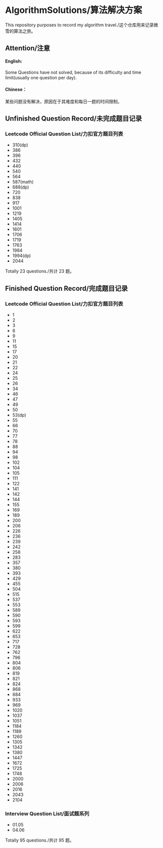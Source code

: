 # AlgorithmSolutions/算法解决方案

This repository purposes to record my algorithm travel./这个仓库用来记录微雪的算法之旅。

## Attention/注意

#### English:

Some Questions have not solved, because of its difficulty and time limit(usually one question per day).

#### Chinese：

某些问题没有解决，原因在于其难度和每日一题的时间限制。

## Unfinished Question Record/未完成题目记录

### Leetcode Official Question List/力扣官方题目列表

- 310(dp)
- 386
- 396
- 432
- 440
- 540
- 564
- 587(math)
- 688(dp)
- 720
- 838
- 917
- 1001
- 1219
- 1405
- 1414
- 1601
- 1706
- 1719
- 1763
- 1984
- 1994(dp)
- 2044

Totally 23 questions./共计 23 题。

## Finished Question Record/完成题目记录

### Leetcode Official Question List/力扣官方题目列表

- 1
- 2
- 3
- 6
- 9
- 11
- 15
- 17
- 20
- 21
- 22
- 24
- 25
- 26
- 34
- 46
- 47
- 49
- 50
- 53(dp)
- 55
- 66
- 70
- 77
- 78
- 88
- 94
- 98
- 102
- 104
- 105
- 111
- 122
- 141
- 142
- 144
- 155
- 169
- 189
- 200
- 206
- 226
- 236
- 239
- 242
- 258
- 283
- 357
- 380
- 393
- 429
- 455
- 504
- 515
- 537
- 553
- 589
- 590
- 593
- 599
- 622
- 653
- 717
- 728
- 762
- 796
- 804
- 806
- 819
- 821
- 824
- 868
- 884
- 933
- 969
- 1020
- 1037
- 1051
- 1184
- 1189
- 1260
- 1305
- 1342
- 1380
- 1447
- 1672
- 1725
- 1748
- 2000
- 2006
- 2016
- 2043
- 2104

### Interview Question List/面试题系列

- 01.05
- 04.06

Totally 95 questions./共计 95 题。
